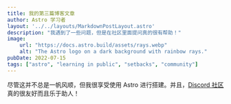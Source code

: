 ```yaml
---
title: 我的第三篇博客文章
author: Astro 学习者
layout: '../../layouts/MarkdownPostLayout.astro'
description: "我遇到了一些问题，但是在社区里面提问真的很有帮助！"
image:
    url: "https://docs.astro.build/assets/rays.webp"
    alt: "The Astro logo on a dark background with rainbow rays."
pubDate: 2022-07-15
tags: ["astro", "learning in public", "setbacks", "community"]
---
```



尽管这并不总是一帆风顺，但我很享受使用 Astro 进行搭建。并且，[Discord 社区](https://astro.build/chat)真的很友好而且乐于助人！